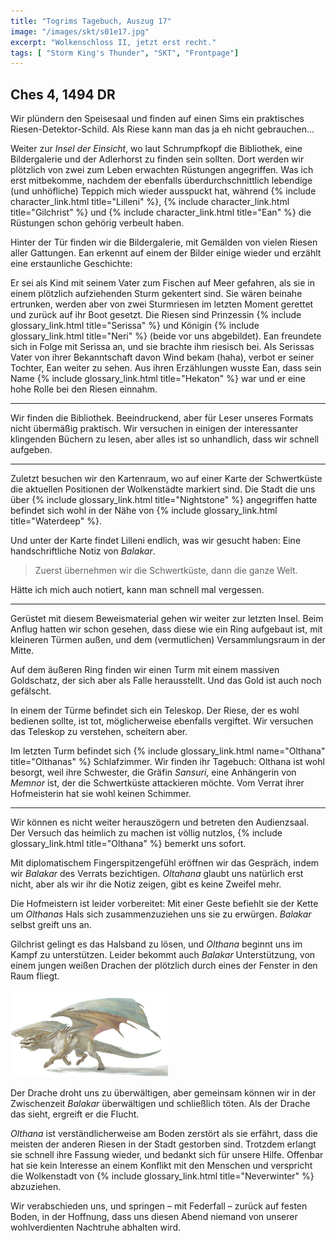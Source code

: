 ```yaml
---
title: "Togrims Tagebuch, Auszug 17"
image: "/images/skt/s01e17.jpg"
excerpt: "Wolkenschloss II, jetzt erst recht."
tags: [ "Storm King's Thunder", "SKT", "Frontpage"]
---
```


## Ches 4, 1494 DR

Wir plündern den Speisesaal und finden auf einen Sims ein praktisches Riesen-Detektor-Schild.
Als Riese kann man das ja eh nicht gebrauchen...

Weiter zur *Insel der Einsicht*, wo laut Schrumpfkopf die Bibliothek, eine Bildergalerie und der
Adlerhorst zu finden sein sollten. Dort werden wir plötzlich von zwei zum Leben erwachten Rüstungen
angegriffen. Was ich erst mitbekomme, nachdem der ebenfalls überdurchschnittlich lebendige (und
unhöfliche) Teppich mich wieder ausspuckt hat, während {% include character_link.html
title="Lilleni" %}, {% include character_link.html title="Gilchrist" %} und {% include
character_link.html title="Ean" %} die Rüstungen schon gehörig verbeult haben.

Hinter der Tür finden wir die Bildergalerie, mit Gemälden von vielen Riesen aller Gattungen.
Ean erkennt auf einem der Bilder einige wieder und erzählt eine erstaunliche Geschichte:

Er sei als Kind mit seinem Vater zum Fischen auf Meer gefahren, als sie in einem plötzlich
aufziehenden Sturm gekentert sind. Sie wären beinahe ertrunken, werden aber von zwei Sturmriesen im
letzten Moment gerettet und zurück auf ihr Boot gesetzt. Die Riesen sind Prinzessin {% include
glossary_link.html title="Serissa" %} und Königin {% include glossary_link.html title="Neri" %}
(beide vor uns abgebildet). Ean freundete sich in Folge mit Serissa an, und sie brachte ihm riesisch
bei. Als Serissas Vater von ihrer Bekanntschaft davon Wind bekam (haha), verbot er seiner Tochter,
Ean weiter zu sehen. Aus ihren Erzählungen wusste Ean, dass sein Name {% include glossary_link.html
title="Hekaton" %} war und er eine hohe Rolle bei den Riesen einnahm.

---

Wir finden die Bibliothek. Beeindruckend, aber für Leser unseres Formats nicht übermäßig praktisch.
Wir versuchen in einigen der interessanter klingenden Büchern zu lesen, aber alles ist so
unhandlich, dass wir schnell aufgeben.

---

Zuletzt besuchen wir den Kartenraum, wo auf einer Karte der Schwertküste die aktuellen
Positionen der Wolkenstädte markiert sind. Die Stadt die uns über {% include glossary_link.html
title="Nightstone" %} angegriffen hatte befindet sich wohl in der Nähe von {% include
glossary_link.html title="Waterdeep" %}.

Und unter der Karte findet Lilleni endlich, was wir gesucht haben: Eine handschriftliche Notiz von
*Balakar*.

> Zuerst übernehmen wir die Schwertküste, dann die ganze Welt.

Hätte ich mich auch notiert, kann man schnell mal vergessen.

---

Gerüstet mit diesem Beweismaterial gehen wir weiter zur letzten Insel. Beim Anflug hatten wir schon
gesehen, dass diese wie ein Ring aufgebaut ist, mit kleineren Türmen außen, und dem (vermutlichen)
Versammlungsraum in der Mitte.

Auf dem äußeren Ring finden wir einen Turm mit einem massiven Goldschatz, der sich aber als
Falle herausstellt. Und das Gold ist auch noch gefälscht.

In einem der Türme befindet sich ein Teleskop. Der Riese, der es wohl bedienen sollte, ist tot,
möglicherweise ebenfalls vergiftet. Wir versuchen das Teleskop zu verstehen, scheitern aber.

Im letzten Turm befindet sich {% include glossary_link.html name="Olthana"
title="Olthanas" %} Schlafzimmer. Wir finden ihr Tagebuch: Olthana ist wohl besorgt, weil ihre
Schwester, die Gräfin *Sansuri*, eine Anhängerin von *Memnor* ist, der die Schwertküste attackieren
möchte. Vom Verrat ihrer Hofmeisterin hat sie wohl keinen Schimmer.

---

Wir können es nicht weiter herauszögern und betreten den Audienzsaal. Der Versuch
das heimlich zu machen ist völlig nutzlos, {% include glossary_link.html title="Olthana" %} bemerkt
uns sofort.

Mit diplomatischem Fingerspitzengefühl eröffnen wir das Gespräch, indem wir *Balakar* des Verrats
bezichtigen. *Oltahana* glaubt uns natürlich erst nicht, aber als wir ihr die Notiz zeigen, gibt
es keine Zweifel mehr.

Die Hofmeistern ist leider vorbereitet: Mit einer Geste befiehlt sie der Kette um *Olthanas* Hals
sich zusammenzuziehen uns sie zu erwürgen. *Balakar* selbst greift uns an.

Gilchrist gelingt es das Halsband zu lösen, und *Olthana* beginnt uns im Kampf zu unterstützen.
Leider bekommt auch *Balakar* Unterstützung, von einem jungen weißen Drachen der plötzlich
durch eines der Fenster in den Raum fliegt.

<img src='/images/skt/white_dragon.jpg' style="max-width: 50%"/>

Der Drache droht uns zu überwältigen, aber gemeinsam können wir in der Zwischenzeit  *Balakar*
überwältigen und schließlich töten. Als der Drache das sieht, ergreift er die Flucht.

*Olthana* ist verständlicherweise am Boden zerstört als sie erfährt, dass die meisten der anderen
Riesen in der Stadt gestorben sind. Trotzdem erlangt sie schnell ihre Fassung wieder, und bedankt
sich für unsere Hilfe. Offenbar hat sie kein Interesse an einem Konflikt mit den Menschen und
verspricht die Wolkenstadt von {% include glossary_link.html title="Neverwinter" %} abzuziehen.

Wir verabschieden uns, und springen – mit Federfall – zurück auf festen Boden, in der Hoffnung,
dass uns diesen Abend niemand von unserer wohlverdienten Nachtruhe abhalten wird.
